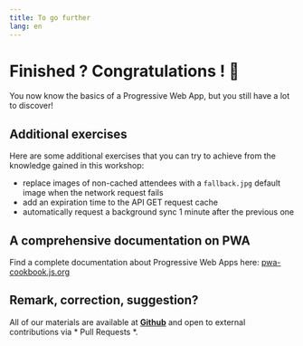 ```yaml
---
title: To go further
lang: en
---
```


# Finished ? Congratulations ! 🎉

You now know the basics of a Progressive Web App, but you still have a lot to discover!

## Additional exercises

Here are some additional exercises that you can try to achieve from the knowledge gained in this workshop:

- replace images of non-cached attendees with a `fallback.jpg` default image when the network request fails
- add an expiration time to the API GET request cache
- automatically request a background sync 1 minute after the previous one

## A comprehensive documentation on PWA

Find a complete documentation about Progressive Web Apps here: [pwa-cookbook.js.org](http://pwa-cookbook.js.org)

## Remark, correction, suggestion?

All of our materials are available at [**Github**](https://github.com/sylvainpolletvillard/pwa-workshop) and open to external contributions via * Pull Requests *.